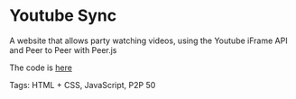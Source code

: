 # Youtube Sync

A website that allows party watching videos,
using the Youtube iFrame API and Peer to Peer with Peer.js

The code is [here](https://github.com/hhhhhhhhhn/youtube-sync)

Tags: HTML + CSS, JavaScript, P2P
50
